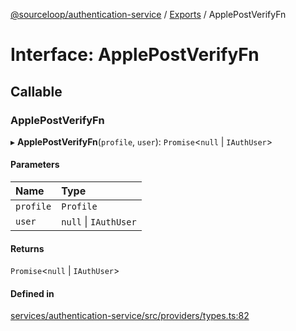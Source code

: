 [@sourceloop/authentication-service](../README.md) / [Exports](../modules.md) / ApplePostVerifyFn

# Interface: ApplePostVerifyFn

## Callable

### ApplePostVerifyFn

▸ **ApplePostVerifyFn**(`profile`, `user`): `Promise`<``null`` \| `IAuthUser`\>

#### Parameters

| Name | Type |
| :------ | :------ |
| `profile` | `Profile` |
| `user` | ``null`` \| `IAuthUser` |

#### Returns

`Promise`<``null`` \| `IAuthUser`\>

#### Defined in

[services/authentication-service/src/providers/types.ts:82](https://github.com/sourcefuse/loopback4-microservice-catalog/blob/6c16af104/services/authentication-service/src/providers/types.ts#L82)
